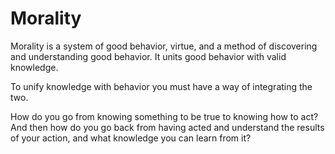 # Morality

Morality is a system of good behavior, virtue, and a method of discovering and understanding good behavior. It units good behavior with valid knowledge.

To unify knowledge with behavior you must have a way of integrating the two.

How do you go from knowing something to be true to knowing how to act? And then how do you go back from having acted and understand the results of your action, and what knowledge you can learn from it?


